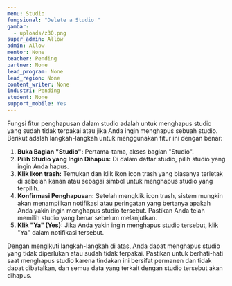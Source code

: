 ```yaml
---
menu: Studio
fungsional: "Delete a Studio "
gambar:
  - uploads/z30.png
super_admin: Allow
admin: Allow
mentor: None
teacher: Pending
partner: None
lead_program: None
lead_region: None
content_writer: None
industri: Pending
student: None
support_mobile: Yes
---
```

Fungsi fitur penghapusan dalam studio adalah untuk menghapus studio yang sudah tidak terpakai atau jika Anda ingin menghapus sebuah studio. Berikut adalah langkah-langkah untuk menggunakan fitur ini dengan benar:

1. **Buka Bagian "Studio":** Pertama-tama, akses bagian "Studio".
2. **Pilih Studio yang Ingin Dihapus:** Di dalam daftar studio, pilih studio yang ingin Anda hapus.
3. **Klik Ikon trash:** Temukan dan klik ikon icon trash yang biasanya terletak di sebelah kanan atau sebagai simbol untuk menghapus studio yang terpilih.
4. **Konfirmasi Penghapusan:** Setelah mengklik icon trash, sistem mungkin akan menampilkan notifikasi atau peringatan yang bertanya apakah Anda yakin ingin menghapus studio tersebut. Pastikan Anda telah memilih studio yang benar sebelum melanjutkan.
5. **Klik "Ya" (Yes):** Jika Anda yakin ingin menghapus studio tersebut, klik "Ya" dalam notifikasi tersebut.

Dengan mengikuti langkah-langkah di atas, Anda dapat menghapus studio yang tidak diperlukan atau sudah tidak terpakai. Pastikan untuk berhati-hati saat menghapus studio karena tindakan ini bersifat permanen dan tidak dapat dibatalkan, dan semua data yang terkait dengan studio tersebut akan dihapus.